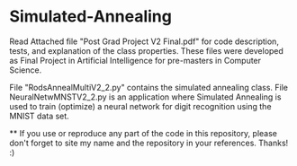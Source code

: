 # Simulated-Annealing
Read Attached file "Post Grad Project V2 Final.pdf" for code description, tests, and explanation of the class properties. These files were developed as Final Project in Artificial Intelligence for pre-masters in Computer Science.

File "RodsAnnealMultiV2_2.py" contains the simulated annealing class.  File NeuralNetwMNSTV2_2.py is an application where Simulated Annealing is used to train (optimize) a neural network for digit recognition using the MNIST data set.

** If you use or reproduce any part of the code in this repository, please don't forget to site my name and the repository in your references. Thanks! :)
